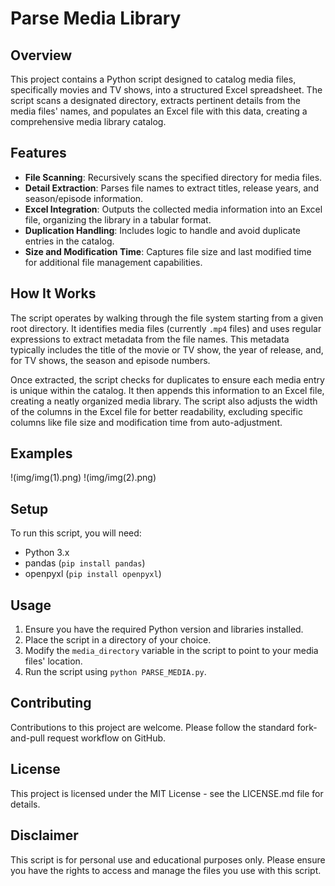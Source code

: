 # Parse Media Library

## Overview

This project contains a Python script designed to catalog media files, specifically movies and TV shows, into a structured Excel spreadsheet. The script scans a designated directory, extracts pertinent details from the media files' names, and populates an Excel file with this data, creating a comprehensive media library catalog.

## Features

- **File Scanning**: Recursively scans the specified directory for media files.
- **Detail Extraction**: Parses file names to extract titles, release years, and season/episode information.
- **Excel Integration**: Outputs the collected media information into an Excel file, organizing the library in a tabular format.
- **Duplication Handling**: Includes logic to handle and avoid duplicate entries in the catalog.
- **Size and Modification Time**: Captures file size and last modified time for additional file management capabilities.

## How It Works

The script operates by walking through the file system starting from a given root directory. It identifies media files (currently `.mp4` files) and uses regular expressions to extract metadata from the file names. This metadata typically includes the title of the movie or TV show, the year of release, and, for TV shows, the season and episode numbers.

Once extracted, the script checks for duplicates to ensure each media entry is unique within the catalog. It then appends this information to an Excel file, creating a neatly organized media library. The script also adjusts the width of the columns in the Excel file for better readability, excluding specific columns like file size and modification time from auto-adjustment.

## Examples

!(img/img(1).png)
!(img/img(2).png)

## Setup

To run this script, you will need:

- Python 3.x
- pandas (`pip install pandas`)
- openpyxl (`pip install openpyxl`)

## Usage

1. Ensure you have the required Python version and libraries installed.
2. Place the script in a directory of your choice.
3. Modify the `media_directory` variable in the script to point to your media files' location.
4. Run the script using `python PARSE_MEDIA.py`.

## Contributing

Contributions to this project are welcome. Please follow the standard fork-and-pull request workflow on GitHub.

## License

This project is licensed under the MIT License - see the LICENSE.md file for details.

## Disclaimer

This script is for personal use and educational purposes only. Please ensure you have the rights to access and manage the files you use with this script.
